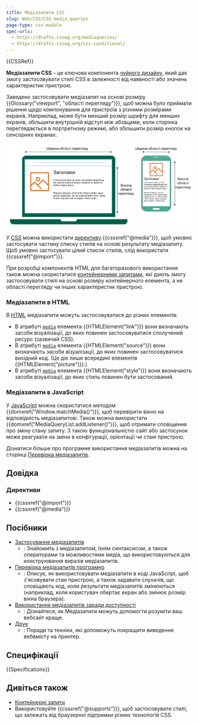 ```yaml
---
title: Медіазапити CSS
slug: Web/CSS/CSS_media_queries
page-type: css-module
spec-urls:
  - https://drafts.csswg.org/mediaqueries/
  - https://drafts.csswg.org/css-conditional/
---
```


{{CSSRef}}

**Медіазапити CSS** – це ключова компонента [чуйного дизайну](/uk/docs/Learn/CSS/CSS_layout/Responsive_Design), який дає змогу застосовувати стилі CSS в залежності від наявності або значень характеристик пристрою.

Заведено застосовувати медіазапит на основі розміру {{Glossary("viewport", "області перегляду")}}, щоб можна було приймати рішення щодо компонування для пристроїв з різними розмірами екранів. Наприклад, може бути менший розмір шрифту для менших екранів, збільшити внутрішній відступ між абзацами, коли сторінка переглядається в портретному режимі, або збільшити розмір кнопок на сенсорних екранах.

![Ноутбук і мобільний пристрій з різними розмірами області перегляду, які можна перевіряти за допомогою медіазапитів, і можна спостерігати за тим, як вміст компонується по-різному.](media-queries.svg)

У [CSS](/uk/docs/Web/CSS) можна використати [директиву](/uk/docs/Web/CSS/At-rule) {{cssxref("@media")}}, щоб умовно застосувати частину списку стилів на основі результату медіазапиту.
Щоб умовно застосувати цілий список стилів, слід використати {{cssxref("@import")}}.

При розробці компонентів HTML для багаторазового використання також можна скористатися [контейнерними запитами](/uk/docs/Web/CSS/CSS_container_queries), які дають змогу застосовувати стилі на основі розміру контейнерного елемента, а не області перегляду чи інших характеристик пристрою.

### Медіазапити в HTML

В [HTML](/uk/docs/Web/HTML) медіазапити можуть застосовуватися до різних елементів:

- В атрибуті [`media`](/uk/docs/Web/HTML/Element/link#media) елемента {{HTMLElement("link")}} вони визначають засоби візуалізації, до яких повинен застосовуватися сполучений ресурс (зазвичай CSS).
- В атрибуті [`media`](/uk/docs/Web/HTML/Element/source#media) елемента {{HTMLElement("source")}} вони визначають засоби візуалізації, до яких повинен застосовуватися вихідний код. (Це діє лише всередині елементів {{HTMLElement("picture")}}.)
- В атрибуті [`media`](/uk/docs/Web/HTML/Element/style#media) елемента {{HTMLElement("style")}} вони визначають засоби візуалізації, до яких стиль повинен бути застосований.

### Медіазапити в JavaScript

У [JavaScript](/uk/docs/Web/JavaScript) можна скористатися методом {{domxref("Window.matchMedia()")}}, щоб перевірити вікно на відповідність медіазапитові.
Також можна використати {{domxref("MediaQueryList.addListener()")}}, щоб отримати сповіщення про зміну стану запиту.
З такою функціональністю сайт або застосунок може реагувати на зміни в конфігурації, орієнтації чи стані пристрою.

Дізнатися більше про програмне використання медіазапитів можна на сторінці [Перевірка медіазапитів](/uk/docs/Web/CSS/CSS_media_queries/Testing_media_queries).

## Довідка

### Директиви

- {{cssxref("@import")}}
- {{cssxref("@media")}}

## Посібники

- [Застосування медіазапитів](/uk/docs/Web/CSS/CSS_media_queries/Using_media_queries)
  - : Знайомить з медіазапитом, їхнім синтаксисом, а також операторами та можливостями медіа, що використовуються для конструювання виразів медіазапитів.
- [Перевірка медіазапитів програмно](/uk/docs/Web/CSS/CSS_media_queries/Testing_media_queries)
  - : Описує, як використовувати медіазапити в коді JavaScript, щоб з'ясовувати стан пристрою, а також задавати слухачів, що сповіщають код, коли результати медіазапитів змінюються (наприклад, коли користувач обертає екран або змінює розмір вікна браузера).
- [Використання медіазапитів заради доступності](/uk/docs/Web/CSS/CSS_media_queries/Using_media_queries_for_accessibility)
  - : Дізнайтеся, як Медіазапити можуть допомогти розуміти ваш вебсайт краще.
- [Друк](/uk/docs/Web/CSS/CSS_media_queries/Printing)
  - : Поради та техніки, які допоможуть покращити виведення вебвмісту на принтер.

## Специфікації

{{Specifications}}

## Дивіться також

- [Контейнерні запити](/uk/docs/Web/CSS/CSS_container_queries)
- Використовуйте {{cssxref("@supports")}}, щоб застосовувати стилі, що залежать від браузерної підтримки різних технологій CSS.
